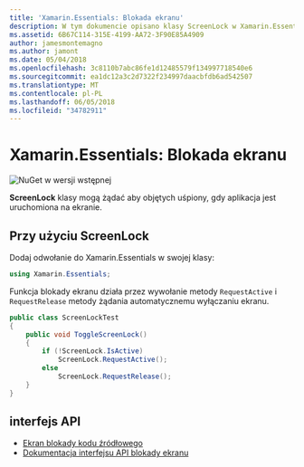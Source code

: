 ```yaml
---
title: 'Xamarin.Essentials: Blokada ekranu'
description: W tym dokumencie opisano klasy ScreenLock w Xamarin.Essentials, które mogą żądać aby objętych uśpiony, gdy aplikacja jest uruchomiona na ekranie.
ms.assetid: 6B67C114-315E-4199-AA72-3F90E85A4909
author: jamesmontemagno
ms.author: jamont
ms.date: 05/04/2018
ms.openlocfilehash: 3c8110b7abc86fe1d12485579f134997718540e6
ms.sourcegitcommit: ea1dc12a3c2d7322f234997daacbfdb6ad542507
ms.translationtype: MT
ms.contentlocale: pl-PL
ms.lasthandoff: 06/05/2018
ms.locfileid: "34782911"
---
```

# <a name="xamarinessentials-screen-lock"></a>Xamarin.Essentials: Blokada ekranu

![NuGet w wersji wstępnej](~/media/shared/pre-release.png)

**ScreenLock** klasy mogą żądać aby objętych uśpiony, gdy aplikacja jest uruchomiona na ekranie.

## <a name="using-screenlock"></a>Przy użyciu ScreenLock

Dodaj odwołanie do Xamarin.Essentials w swojej klasy:

```csharp
using Xamarin.Essentials;
```

Funkcja blokady ekranu działa przez wywołanie metody `RequestActive` i `RequestRelease` metody żądania automatycznemu wyłączaniu ekranu.

```csharp
public class ScreenLockTest
{
    public void ToggleScreenLock()
    {
        if (!ScreenLock.IsActive)
            ScreenLock.RequestActive();
        else
            ScreenLock.RequestRelease();
    }
}
```

## <a name="api"></a>interfejs API

- [Ekran blokady kodu źródłowego](https://github.com/xamarin/Essentials/tree/master/Xamarin.Essentials/ScreenLock)
- [Dokumentacja interfejsu API blokady ekranu](xref:Xamarin.Essentials.ScreenLock)
